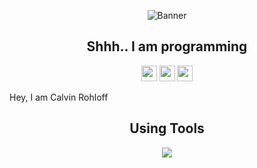 <p align="center">
  <img src="./assets/arlecchino.gif" alt="Banner">
</p>

<h2 align="center">Shhh.. I am programming</h2>

<p align="center">
    <a href="https://www.twitter.com/zickzenni"><img src="https://img.shields.io/badge/twitter-%231DA1F2.svg?&style=for-the-badge&logo=twitter&logoColor=white" height="25" /></a>
    <a href="https://www.instagram.com/zickzenni/"><img src="https://img.shields.io/badge/instagram-%23E4405F.svg?&style=for-the-badge&logo=instagram&logoColor=white" height="25" /></a>
    <a href="https://www.youtube.com/zickzenniyt"><img src="https://img.shields.io/badge/youtube-%2312100E.svg?&style=for-the-badge&logo=youtube&logoColor=white" height="25" /></a>
</p>

Hey, I am Calvin Rohloff

<h2 align="center">Using Tools</h2>

<p align="center">
    <a href="https://skillicons.dev">
      <img src="https://skillicons.dev/icons?i=cs,cpp,css,discord,docker,dotnet,git,github,html,idea,java,js,lua,nodejs,npm,postgres,postman,py,react,svelte,ts,visualstudio,vscode,windows,linux&perline=5" />
    </a>
</p>
